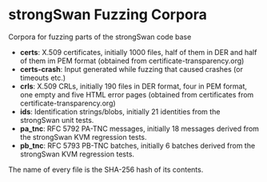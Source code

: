 # strongSwan Fuzzing Corpora
Corpora for fuzzing parts of the strongSwan code base

- **certs**: X.509 certificates, initially 1000 files, half of them in DER and half of them im PEM format (obtained from certificate-transparency.org)
- **certs-crash**: Input generated while fuzzing that caused crashes (or timeouts etc.)
- **crls**: X.509 CRLs, initially 190 files in DER format, four in PEM format, one empty and five HTML error pages (obtained from certificates from certificate-transparency.org)
- **ids**: Identification strings/blobs, initially 21 identities from the strongSwan unit tests.
- **pa_tnc**: RFC 5792 PA-TNC messages, initially 18 messages derived from the strongSwan KVM regression tests.
- **pb_tnc**: RFC 5793 PB-TNC batches, initially 6 batches derived from the strongSwan KVM regression tests.

The name of every file is the SHA-256 hash of its contents.
